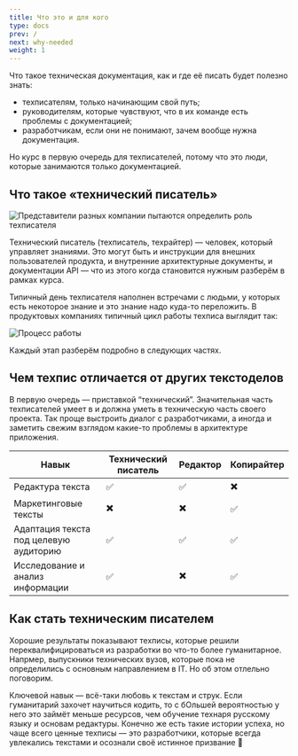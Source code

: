 ```yaml
---
title: Что это и для кого
type: docs
prev: /
next: why-needed
weight: 1
---
```


Что такое техническая документация, как и где её писать будет полезно знать:

- техписателям, только начинающим свой путь;
- руководителям, которые чувствуют, что в их команде есть проблемы с документацией;
- разработчикам, если они не понимают, зачем вообще нужна документация.

Но курс в первую очередь для техписателей, потому что это люди, которые занимаются только документацией.

## Что такое «технический писатель»

![Представители разных компании пытаются определить роль техписателя](/img/elephant.png)

Технический писатель (техписатель, техрайтер) — человек, который управляет знаниями. Это могут быть и инструкции для внешних пользователей продукта, и внутренние архитектурные документы, и документации API — что из этого когда становится нужным разберём в рамках курса.

Типичный день техписателя наполнен встречами с людьми, у которых есть некоторое знание и это знание надо куда-то переложить. В продуктовых компаниях типичный цикл работы техписа выглядит так:

![Процесс работы](/img/tw-flow.png)

Каждый этап разберём подробно в следующих частях.

## Чем техпис отличается от других текстоделов

В первую очередь — приставкой “технический”. Значительная часть техписателей умеет в и должна уметь в техническую часть своего проекта. Так проще выстроить диалог с разработчиками, а иногда и заметить свежим взглядом какие-то проблемы в архитектуре приложения.

| Навык | Технический писатель | Редактор | Копирайтер |
| --- | --- | --- | --- |
| Редактура текста | ✅ | ✅ | ✖️ |
| Маркетинговые тексты | ✖️ | ✖️ | ✅ |
| Адаптация текста под целевую аудиторию | ✅ | ✅ | ✅ |
| Исследование и анализ информации | ✅ | ✖️ | ✅ |

## Как стать техническим писателем

Хорошие результаты показывают техписы, которые решили переквалифицироваться из разработки во что-то более гуманитарное. Напрмер, выпускники технических вузов, которые пока не определились с основным направлением в IT. Но об этом отлельно поговорим.

Ключевой навык — всё-таки любовь к текстам и струк. Если гуманитарий захочет научиться кодить, то с бОльшей вероятностью у него это займёт меньше ресурсов, чем обучение технаря русскому языку и основам редактуры. Конечно же есть такие истории успеха, но чаще всего ценные техписы — это разработчики, которые всегда увлекались текстами и осознали своё истинное призвание 🙂
